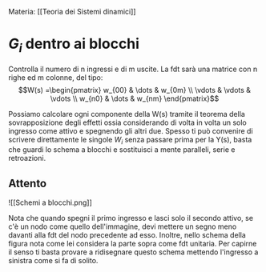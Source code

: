 Materia: [[Teoria dei Sistemi dinamici]]
# $G_i$ dentro ai blocchi
Controlla il numero di n ingressi e di m uscite. La fdt sarà una matrice con n righe ed m colonne, del tipo:
$$W(s) =\begin{pmatrix} w_{00} & \dots & w_{0m} \\ \vdots & \vdots & \vdots \\ w_{n0} & \dots & w_{nm} \end{pmatrix}$$ 

Possiamo calcolare ogni componente della W(s) tramite il teorema della sovrapposizione degli effetti ossia considerando di volta in volta un solo ingresso come attivo e spegnendo gli altri due.
Spesso ti può convenire di scrivere direttamente le singole $W_{i}$ senza passare prima per la Y(s), basta che guardi lo schema a blocchi e sostituisci a mente paralleli, serie e retroazioni.

## Attento

![[Schemi a blocchi.png]]

Nota che quando spegni il primo ingresso e lasci solo il secondo attivo, se c'è un nodo come quello dell'immagine, devi mettere un segno meno davanti alla fdt del nodo precedente ad esso.
Inoltre, nello schema della figura nota come lei considera la parte sopra come fdt unitaria. Per capirne il senso ti basta provare a ridisegnare questo schema mettendo l'ingresso a sinistra come si fa di solito.